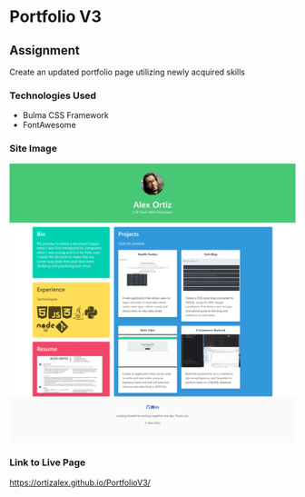 # Portfolio V3

## Assignment
Create an updated portfolio page utilizing newly acquired skills 

### Technologies Used
- Bulma CSS Framework
- FontAwesome

### Site Image
![PortfolioV2 Screenshot](./assets/images/Screenshot.jpeg)

### Link to Live Page
https://ortizalex.github.io/PortfolioV3/